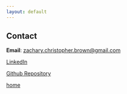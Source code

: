 ```yaml
---
layout: default
---
```


## Contact

**Email**: zachary.christopher.brown@gmail.com

[LinkedIn](linkedin.com/in/zacharycbrown)

[Github Repository](github.com/zacharycbrown)

[home](./)
